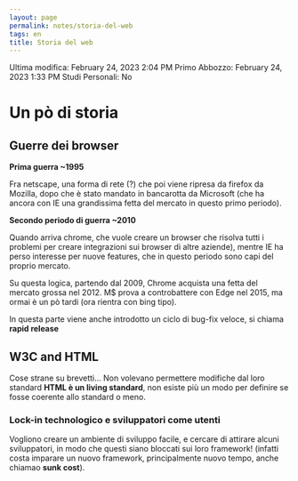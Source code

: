 ```yaml
---
layout: page
permalink: notes/storia-del-web
tags: en
title: Storia del web
---
```


Ultima modifica: February 24, 2023 2:04 PM
Primo Abbozzo: February 24, 2023 1:33 PM
Studi Personali: No

# Un pò di storia

## Guerre dei browser

**Prima guerra ~1995**

Fra netscape, una forma di rete (?) che poi viene ripresa da firefox da Mozilla, dopo che è stato mandato in bancarotta da Microsoft (che ha ancora con IE una grandissima fetta del mercato in questo primo periodo).

**Secondo periodo di guerra ~2010**

Quando arriva chrome, che vuole creare un browser che risolva tutti i problemi per creare integrazioni sui browser di altre aziende), mentre IE ha perso interesse per nuove features, che in questo periodo sono capi del proprio mercato.

Su questa logica, partendo dal 2009, Chrome acquista una fetta del mercato grossa nel 2012. M$ prova a controbattere con Edge nel 2015, ma ormai è un pò tardi (ora rientra con bing tipo).

In questa parte viene anche introdotto un ciclo di bug-fix veloce, si chiama **rapid release**

## W3C and HTML

Cose strane su brevetti… Non volevano permettere modifiche dal loro standard **HTML è un living standard**, non esiste più un modo per definire se fosse coerente allo standard o meno.

### Lock-in technologico e sviluppatori come utenti

Vogliono creare un ambiente di sviluppo facile, e cercare di attirare alcuni sviluppatori, in modo che questi siano bloccati sui loro framework! (infatti costa imparare un nuovo framework, principalmente nuovo tempo, anche chiamao **sunk cost**).